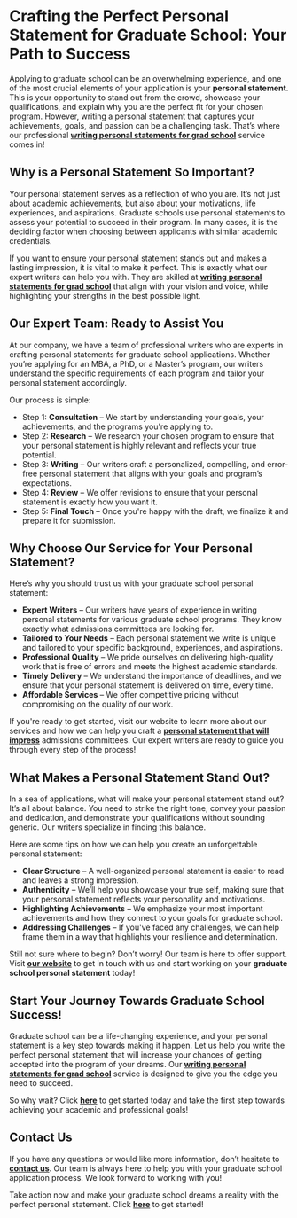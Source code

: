 # Crafting the Perfect Personal Statement for Graduate School: Your Path to Success

Applying to graduate school can be an overwhelming experience, and one of the most crucial elements of your application is your **personal statement**. This is your opportunity to stand out from the crowd, showcase your qualifications, and explain why you are the perfect fit for your chosen program. However, writing a personal statement that captures your achievements, goals, and passion can be a challenging task. That’s where our professional [**writing personal statements for grad school**](https://tinyurl.com/topessay?keyword=writing+personal+statements+for+grad+school) service comes in!

## Why is a Personal Statement So Important?

Your personal statement serves as a reflection of who you are. It’s not just about academic achievements, but also about your motivations, life experiences, and aspirations. Graduate schools use personal statements to assess your potential to succeed in their program. In many cases, it is the deciding factor when choosing between applicants with similar academic credentials.

If you want to ensure your personal statement stands out and makes a lasting impression, it is vital to make it perfect. This is exactly what our expert writers can help you with. They are skilled at [**writing personal statements for grad school**](https://tinyurl.com/topessay?keyword=writing+personal+statements+for+grad+school) that align with your vision and voice, while highlighting your strengths in the best possible light.

## Our Expert Team: Ready to Assist You

At our company, we have a team of professional writers who are experts in crafting personal statements for graduate school applications. Whether you’re applying for an MBA, a PhD, or a Master’s program, our writers understand the specific requirements of each program and tailor your personal statement accordingly.

Our process is simple:

- Step 1: **Consultation** – We start by understanding your goals, your achievements, and the programs you're applying to.
- Step 2: **Research** – We research your chosen program to ensure that your personal statement is highly relevant and reflects your true potential.
- Step 3: **Writing** – Our writers craft a personalized, compelling, and error-free personal statement that aligns with your goals and program’s expectations.
- Step 4: **Review** – We offer revisions to ensure that your personal statement is exactly how you want it.
- Step 5: **Final Touch** – Once you're happy with the draft, we finalize it and prepare it for submission.

## Why Choose Our Service for Your Personal Statement?

Here’s why you should trust us with your graduate school personal statement:

- **Expert Writers** – Our writers have years of experience in writing personal statements for various graduate school programs. They know exactly what admissions committees are looking for.
- **Tailored to Your Needs** – Each personal statement we write is unique and tailored to your specific background, experiences, and aspirations.
- **Professional Quality** – We pride ourselves on delivering high-quality work that is free of errors and meets the highest academic standards.
- **Timely Delivery** – We understand the importance of deadlines, and we ensure that your personal statement is delivered on time, every time.
- **Affordable Services** – We offer competitive pricing without compromising on the quality of our work.

If you're ready to get started, visit our website to learn more about our services and how we can help you craft a [**personal statement that will impress**](https://tinyurl.com/topessay?keyword=writing+personal+statements+for+grad+school) admissions committees. Our expert writers are ready to guide you through every step of the process!

## What Makes a Personal Statement Stand Out?

In a sea of applications, what will make your personal statement stand out? It’s all about balance. You need to strike the right tone, convey your passion and dedication, and demonstrate your qualifications without sounding generic. Our writers specialize in finding this balance.

Here are some tips on how we can help you create an unforgettable personal statement:

- **Clear Structure** – A well-organized personal statement is easier to read and leaves a strong impression.
- **Authenticity** – We’ll help you showcase your true self, making sure that your personal statement reflects your personality and motivations.
- **Highlighting Achievements** – We emphasize your most important achievements and how they connect to your goals for graduate school.
- **Addressing Challenges** – If you've faced any challenges, we can help frame them in a way that highlights your resilience and determination.

Still not sure where to begin? Don’t worry! Our team is here to offer support. Visit [**our website**](https://tinyurl.com/topessay?keyword=writing+personal+statements+for+grad+school) to get in touch with us and start working on your **graduate school personal statement** today!

## Start Your Journey Towards Graduate School Success!

Graduate school can be a life-changing experience, and your personal statement is a key step towards making it happen. Let us help you write the perfect personal statement that will increase your chances of getting accepted into the program of your dreams. Our [**writing personal statements for grad school**](https://tinyurl.com/topessay?keyword=writing+personal+statements+for+grad+school) service is designed to give you the edge you need to succeed.

So why wait? Click [**here**](https://tinyurl.com/topessay?keyword=writing+personal+statements+for+grad+school) to get started today and take the first step towards achieving your academic and professional goals!

## Contact Us

If you have any questions or would like more information, don’t hesitate to [**contact us**](https://tinyurl.com/topessay?keyword=writing+personal+statements+for+grad+school). Our team is always here to help you with your graduate school application process. We look forward to working with you!

Take action now and make your graduate school dreams a reality with the perfect personal statement. Click [**here**](https://tinyurl.com/topessay?keyword=writing+personal+statements+for+grad+school) to get started!
